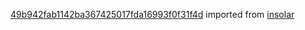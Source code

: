 [49b942fab1142ba367425017fda16993f0f31f4d](https://github.com/insolar/insolar/commit/49b942fab1142ba367425017fda16993f0f31f4d) imported from [insolar](https://github.com/insolar/insolar)
